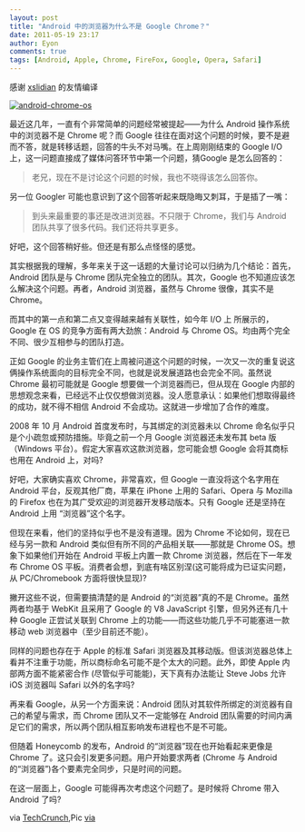 ```yaml
---
layout: post
title: "Android 中的浏览器为什么不是 Google Chrome？"
date: 2011-05-19 23:17
author: Eyon
comments: true
tags: [Android, Apple, Chrome, FireFox, Google, Opera, Safari]
---
```

感谢 [xslidian](http://lidian.info) 的友情编译

<a href="http://img.chromi.org/2011/05/android-chrome-os.jpeg">![](http://img.chromi.org/2011/05/android-chrome-os.jpeg "android-chrome-os")</a>

最近这几年，一直有个非常简单的问题经常被提起——为什么 Android 操作系统中的浏览器不是 Chrome 呢？而 Google 往往在面对这个问题的时候，要不是避而不答，就是转移话题，回答的牛头不对马嘴。在上周刚刚结束的 Google I/O 上，这一问题直接成了媒体问答环节中第一个问题，猜Google 是怎么回答的：



>老兄，现在不是讨论这个问题的时候，我也不晓得该怎么回答你。



另一位 Googler 可能也意识到了这个回答听起来既隐晦又刺耳，于是插了一嘴：



>到头来最重要的事还是改进浏览器。不只限于 Chrome，我们与 Android 团队共享了很多代码。我们还将共享更多。



好吧，这个回答稍好些。但还是有那么点怪怪的感觉。

其实根据我的理解，多年来关于这一话题的大量讨论可以归纳为几个结论：首先， Android 团队是与 Chrome 团队完全独立的团队。其次，Google 也不知道应该怎么解决这个问题。再者，Android 浏览器，虽然与 Chrome 很像，其实不是 Chrome。

而其中的第一点和第二点又变得越来越有关联性，如今年 I/O 上 所展示的，Google 在 OS 的竞争方面有两大劲旅：Android 与 Chrome OS。均由两个完全不同、很少互相参与的团队打造。

正如 Google 的业务主管们在上周被问道这个问题的时候，一次又一次的重复说这俩操作系统面向的目标完全不同，也就是说发展道路也会完全不同。虽然说 Chrome 最初可能就是 Google 想要做一个浏览器而已，但从现在 Google 内部的思想观念来看，已经远不止仅仅想做浏览器。没人愿意承认：如果他们想取得最终的成功，就不得不相信  Android 不会成功。这就进一步增加了合作的难度。

2008 年 10 月 Android 首度发布时，与其绑定的浏览器未以 Chrome 命名似乎只是个小疏忽或预防措施。毕竟之前一个月 Google 浏览器还未发布其 beta 版（Windows 平台）。假定大家喜欢这款浏览器，您可能会想  Google 会将其商标也用在  Android 上，对吗?

好吧，大家确实喜欢 Chrome，非常喜欢，但 Google 一直没将这个名字用在 Android 平台，反观其他厂商，苹果在 iPhone 上用的 Safari、Opera 与 Mozilla 的 Firefox 也在为其广受欢迎的浏览器开发移动版本。只有 Google 还是坚持在 Android 上用 “浏览器”这个名字。

但现在来看，他们的坚持似乎也不是没有道理。因为 Chrome 不论如何，现在已经与另一款和 Android 类似但有所不同的产品相关联——那就是 Chrome OS。想象下如果他们开始在 Android 平板上内置一款 Chrome 浏览器，然后在下一年发布  Chrome OS 平板。消费者会想，到底有啥区别涅(这可能将成为已证实问题，从 PC/Chromebook 方面将很快显现)? 

撇开这些不说，但需要搞清楚的是 Android 的“浏览器”真的不是 Chrome。虽然两者均基于 WebKit 且采用了 Google 的 V8 JavaScript 引擎，但另外还有几十种 Google 正尝试关联到 Chrome 上的功能——而这些功能几乎不可能塞进一款移动 web 浏览器中（至少目前还不能）。

同样的问题也存在于 Apple 的标准 Safari 浏览器及其移动版。但该浏览器总体上看并不注重于功能，所以商标命名可能不是个太大的问题。此外，即使 Apple 内部两方面不能紧密合作 (尽管似乎可能能)，天下真有办法能让 Steve Jobs 允许 iOS 浏览器叫 Safari 以外的名字吗?

再来看 Google，从另一个方面来说：Android 团队对其软件所绑定的浏览器有自己的希望与需求，而 Chrome 团队又不一定能够在 Android 团队需要的时间内满足它们的需求，所以两个团队相互影响发布进程也不是不可能。

但随着 Honeycomb 的发布，Android 的“浏览器”现在也开始看起来更像是 Chrome 了。这只会引发更多问题。用户开始要求两者 (Chrome 与 Android 的“浏览器”)各个要素完全同步，只是时间的问题。

在这一层面上，Google 可能得再次考虑这个问题了。是时候将 Chrome 带入 Android 了吗?

via [TechCrunch](http://techcrunch.com/2011/05/17/google-chrome-android/),Pic [via](http://www.chromeplugins.org/random/987/) 
